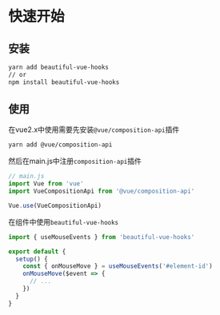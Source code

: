 # 快速开始

## 安装

```bash
yarn add beautiful-vue-hooks
// or
npm install beautiful-vue-hooks
```

## 使用

在vue2.x中使用需要先安装`@vue/composition-api`插件

```bash
yarn add @vue/composition-api
```

然后在main.js中注册`composition-api`插件

```javascript
// main.js
import Vue from 'vue'
import VueCompositionApi from '@vue/composition-api'

Vue.use(VueCompositionApi)
```

在组件中使用`beautiful-vue-hooks`

```javascript
import { useMouseEvents } from 'beautiful-vue-hooks'

export default {
  setup() {
    const { onMouseMove } = useMouseEvents('#element-id')
    onMouseMove($event => {
      // ...
    })
  }
}
```
